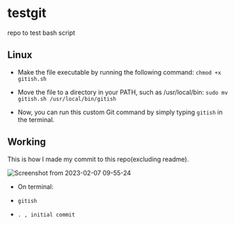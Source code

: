 # testgit
repo  to test bash script

## Linux
- Make the file executable by running the following command:
`chmod +x gitish.sh`

- Move the file to a directory in your PATH, such as /usr/local/bin:
`sudo mv gitish.sh /usr/local/bin/gitish`

- Now, you can run this custom Git command by simply typing `gitish` in the terminal.

## Working

This is how I made my commit to this repo(excluding readme).

![Screenshot from 2023-02-07 09-55-24](https://user-images.githubusercontent.com/59218902/217148416-515f13ed-1c32-4a01-a508-a5784718bbb8.png)


- On terminal:

- `gitish`
- `. , initial commit`
